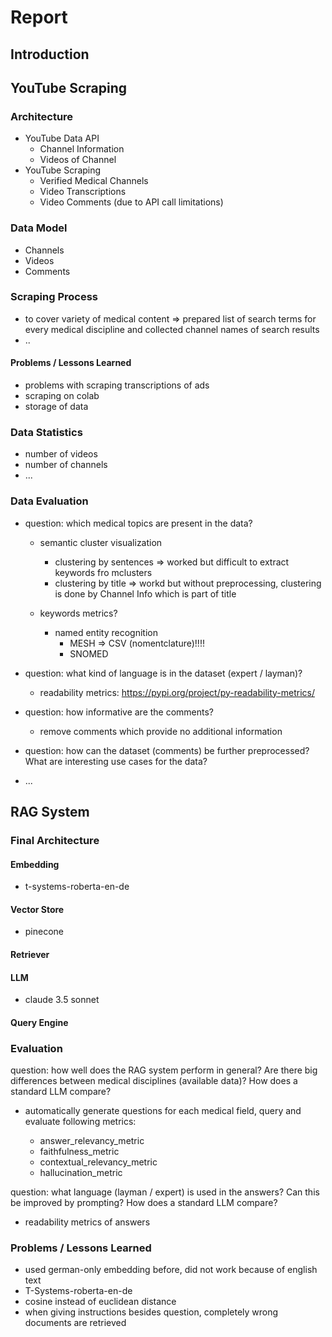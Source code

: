 # Report

## Introduction

## YouTube Scraping

### Architecture

- YouTube Data API
  - Channel Information
  - Videos of Channel
- YouTube Scraping
  - Verified Medical Channels
  - Video Transcriptions
  - Video Comments (due to API call limitations)

### Data Model

- Channels
- Videos
- Comments

### Scraping Process

- to cover variety of medical content => prepared list of search terms for every medical discipline and collected channel names of search results
- ..

#### Problems / Lessons Learned

- problems with scraping transcriptions of ads
- scraping on colab
- storage of data

### Data Statistics

- number of videos
- number of channels
- ...

### Data Evaluation

- question: which medical topics are present in the data?

  - semantic cluster visualization

    - clustering by sentences => worked but difficult to extract keywords fro mclusters
    - clustering by title => workd but without preprocessing, clustering is done by Channel Info which is part of title

  - keywords metrics?
    - named entity recognition
      - MESH => CSV (nomentclature)!!!!
      - SNOMED

- question: what kind of language is in the dataset (expert / layman)?

  - readability metrics: https://pypi.org/project/py-readability-metrics/

- question: how informative are the comments?

  - remove comments which provide no additional information

- question: how can the dataset (comments) be further preprocessed? What are interesting use cases for the data?

- ...

## RAG System

### Final Architecture

#### Embedding

- t-systems-roberta-en-de

#### Vector Store

- pinecone

#### Retriever

#### LLM

- claude 3.5 sonnet

#### Query Engine

### Evaluation

question: how well does the RAG system perform in general? Are there big differences between medical disciplines (available data)? How does a standard LLM compare?

- automatically generate questions for each medical field, query and evaluate following metrics:

  - answer_relevancy_metric
  - faithfulness_metric
  - contextual_relevancy_metric
  - hallucination_metric

question: what language (layman / expert) is used in the answers? Can this be improved by prompting? How does a standard LLM compare?

- readability metrics of answers

### Problems / Lessons Learned

- used german-only embedding before, did not work because of english text
- T-Systems-roberta-en-de
- cosine instead of euclidean distance
- when giving instructions besides question, completely wrong documents are retrieved
